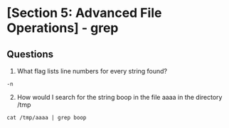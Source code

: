 # [Section 5: Advanced File Operations] - grep


## Questions
1. What flag lists line numbers for every string found?
```
-n
```

2. How would I search for the string boop in the file aaaa in the directory /tmp
```
cat /tmp/aaaa | grep boop
```